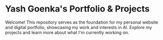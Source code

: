 # Yash Goenka's Portfolio & Projects

Welcome! This repository serves as the foundation for my personal website and digital portfolio, showcasing my work and interests in AI. Explore my projects and learn more about what I'm currently working on.
